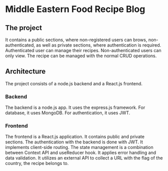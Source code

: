 # Middle Eastern Food Recipe Blog

## The project
It contains a public sections, where non-registered users can brows, non-authenticated, as well as private sections, where authentication is required.
Authenticated user can manage their recipes. Non-authenticated users can only view. The recipe can be managed with the normal CRUD operations.

## Architecture

The project consists of a node.js backend and a React.js frontend.

### Backend
The backend is a node.js app. It uses the express.js framework. For database, it uses MongoDB. For authentication, it uses JWT.

### Frontend
The frontend is a React.js application. It contains public and private sections. The authentication with the backend is done with JWT. It implements client-side routing. The state management is a combination between Context API and useReducer hook. It applies error handling and data validation. It utilizes an external API to collect a URL with the flag of the country, the recipe belongs to.
